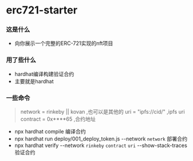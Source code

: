 # erc721-starter

### 这是什么
- 向你展示一个完整的ERC-721实现的nft项目

### 用了些什么
- hardhat编译构建验证合约
- 主要就是hardhat

### 一些命令
> network = rinkeby || kovan ,也可以是其他的
> uri = "ipfs://cid/" ,ipfs uri
> contract = 0x****65 ,合约地址 
- npx hardhat compile  编译合约
- npx hardhat run deploy/001_deploy_token.js --network `network` 部署合约
- npx hardhat verify --network `rinkeby` `contract` `uri` --show-stack-traces 验证合约



